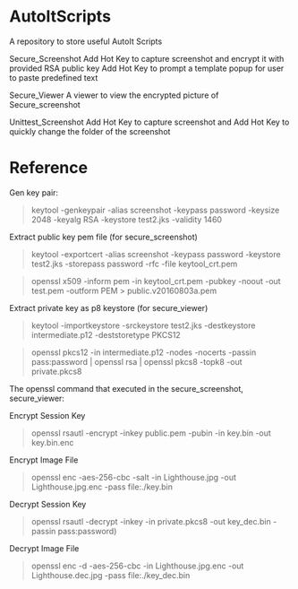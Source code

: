 # AutoItScripts
A repository to store useful AutoIt Scripts

Secure_Screenshot
Add Hot Key to capture screenshot and encrypt it with provided RSA public key
Add Hot Key to prompt a template popup for user to paste predefined text

Secure_Viewer
A viewer to view the encrypted picture of Secure_screenshot

Unittest_Screenshot
Add Hot Key to capture screenshot and Add Hot Key to quickly change the folder of the screenshot

# Reference
Gen key pair:
>keytool -genkeypair -alias screenshot -keypass password -keysize 2048 -keyalg RSA -keystore test2.jks -validity 1460

Extract public key pem file (for secure_screenshot)
>keytool -exportcert -alias screenshot -keypass password -keystore test2.jks -storepass password -rfc -file keytool_crt.pem

>openssl x509 -inform pem -in keytool_crt.pem -pubkey -noout -out test.pem -outform PEM > public.v20160803a.pem

Extract private key as p8 keystore (for secure_viewer)
>keytool -importkeystore -srckeystore test2.jks -destkeystore intermediate.p12 -deststoretype PKCS12

>openssl pkcs12 -in intermediate.p12 -nodes -nocerts -passin pass:password | openssl rsa | openssl pkcs8 -topk8 -out private.pkcs8

The openssl command that executed in the secure_screenshot, secure_viewer:

Encrypt Session Key
>openssl rsautl -encrypt -inkey public.pem -pubin -in key.bin -out key.bin.enc

Encrypt Image File
>openssl enc -aes-256-cbc -salt -in Lighthouse.jpg -out Lighthouse.jpg.enc -pass file:./key.bin

Decrypt Session Key
>openssl rsautl -decrypt -inkey -in private.pkcs8 -out key_dec.bin -passin pass:password)

Decrypt Image File
>openssl enc -d -aes-256-cbc -in Lighthouse.jpg.enc -out Lighthouse.dec.jpg -pass file:./key_dec.bin

